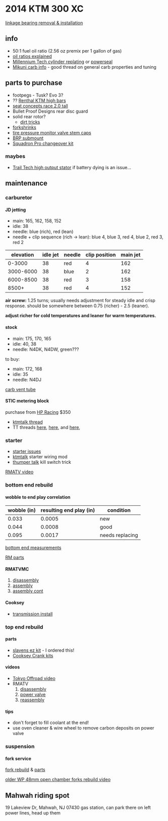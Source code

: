 # 2014 KTM 300 XC

[linkage bearing removal & installation](https://www.youtube.com/watch?v=kxVVa69Rw78)

## info

- 50:1 fuel oil ratio (2.56 oz premix per 1 gallon of gas)
- [oil ratios explained](https://dirtbikemagazine.com/amp/mr-know-it-all-oil-ratios-explained/)
- [Millennium Tech cylinder replating](https://www.millennium-tech.net/serviceInfo.php?id=7) or [powerseal](http://www.powersealusa.com/)
- [Mikuni carb info](http://www.iwt.com.au/mikunicarb.htm) - good thread on general carb properties and tuning

## parts to purchase

- footpegs - Tusk? Evo 3?
- ?? [Renthal KTM high bars](https://www.renthal.com/moto/ktm-high)
- [seat concepts race 2.0 tall](https://seatconcepts.com/collections/ktm-11-16/products/copy-of-ktm-2011-16-sx-sxf-exc-xc-w-oem-tall-race2-0?variant=40437795084)
- Bullet Proof Designs rear disc guard
- solid rear rotor?
  - [dirt tricks](https://slavensracing.com/shop/solid-rear-brake-rotor-for-ktm-husaberg-by-dirt-tricks/)
- [forkshrinks](https://shop.trailbound.co/products/forkshrink-fork-tube-protection?variant=29617926373489)
- [tire pressure monitor valve stem caps](https://www.quickpressure.com/product/psi-81-130-tire-pressure-monitor-caps/)
- [BRP submount](https://www.shopbrp.com/ktm/product/1885-brp-rubber-mtd-sub-mount-dm-sub-kit-00-15-ktm-125-530-w-oem-tc.html)
- [Squadron Pro changeover kit](https://www.motominded.com/products/squadron-changeover-ktm-2014-16-up-to-500cc)

### maybes

- [Trail Tech high output stator][stator] if battery dying is an issue...

## maintenance

### carburetor

#### JD jetting

- main: 165, 162, 158, 152
- idle: 38
- needle: blue (rich), red (lean)
- needle + clip sequence (rich -> lean): blue 4, blue 3, red 4, blue 2, red 3, red 2

| elevation | idle jet | needle | clip position | main jet |
| --------- | -------- | ------ | ------------- | -------- |
| 0-3000    | 38       | red    | 4             | 162      |
| 3000-6000 | 38       | blue   | 2             | 162      |
| 6000-8500 | 38       | red    | 3             | 158      |
| 8500+     | 38       | red    | 4             | 152      |

**air screw:** 1.25 turns; usually needs adjustment for steady idle and crisp
response. should be somewhere between 0.75 (richer) - 2.5 (leaner).

**adjust richer for cold temperatures and leaner for warm temperatures.**

#### stock

- main: 175, 170, 165
- idle: 40, 38
- needle: N4DK, N4DW, green???

to buy:

- main: 172, 168
- idle: 35
- needle: N4DJ

[carb vent tube](https://www.amazon.com/gp/product/B07NDT91K6/ref=ppx_yo_dt_b_asin_title_o07_s00?ie=UTF8&psc=1)

#### STIC metering block

purchase from [HP Racing](http://www.hpracedevelopment.com/store/p11/STIC_DVI_Keihin_Metering_Block_38PWK_36PWK_%22E%22_Type_.html) \$350

- [ktmtalk thread](https://ktmtalk.com/showthread.php?545649-STIC-jetting-thread/page7)
- TT threads [here](https://thumpertalk.com/forums/topic/1310344-stic-metering-block/?tab=comments#comment-13475594), [here](https://thumpertalk.com/forums/topic/1198293-kp-racing-metering-block-dyno-results/page/3/), and [here](https://thumpertalk.com/forums/topic/1272170-300-stic-jetting/?tab=comments#comment-14472203),

### starter

- [starter issues](https://ktmtalk.com/showthread.php?552148-300-xcw-won%92t-e-start)
- [ktmtalk](https://ktmtalk.com/showthread.php?542025-Starter-wiring-mod) starter wiring mod
- [thumper talk](https://thumpertalk.com/forums/topic/1258695-why-wont-the-bike-fire-with-the-electric-start/) kill switch trick

[RMATV video](https://www.youtube.com/watch?v=KQTnUxj16nQ)

### bottom end rebuild

#### wobble to end play correlation

| wobble (in) | resulting end play (in) | condition       |
| ----------- | ----------------------- | --------------- |
| 0.033       | 0.0005                  | new             |
| 0.044       | 0.0008                  | good            |
| 0.095       | 0.0017                  | needs replacing |

[bottom end measurements](https://www.youtube.com/watch?v=e8xg0KnMZ8g)

[RM parts](https://www.rockymountainatvmc.com/Sales/2712/KTM-300-XC-W-Engine-Rebuild)

#### RMATVMC

1. [disassembly](https://www.youtube.com/watch?v=0bpLxZXJCHE)
2. [assembly](https://www.youtube.com/watch?v=5BlmBFXqkA4)
3. [assembly cont](https://www.youtube.com/watch?v=xyVTxdjDXFc)

#### Cooksey

- [transmission install](https://www.youtube.com/watch?v=jpf90CkO0H4)

### top end rebuild

#### parts

- [slavens ez kit][ez-kit] - I ordered this!
- [Cooksey Crank kits](https://www.cookseycrank.com/top-end-kits)

#### videos

- [Tokyo Offroad video](https://www.youtube.com/watch?v=_dzYPpK3IVU)
- RMATV
  1. [disassembly](https://www.youtube.com/watch?v=wwLSIDFdVR4)
  2. [power valve](https://www.youtube.com/watch?v=rE1bwScw35I)
  3. [reassembly](https://www.youtube.com/watch?v=k_SfZ4BYf54)

#### tips

- don't forget to fill coolant at the end!
- use oven cleaner & wire wheel to remove carbon deposits on power valve

### suspension

#### fork service

[fork rebuild][fork-rebuild] & [parts][fork-parts]

[older WP 48mm open chamber forks rebuild video](https://www.youtube.com/watch?v=iGK7DRdjTlQ)

[ez-kit]: https://slavensracing.com/shop/ez-top-end-rebuild-kit-250300-ktm-husaberg-husqvarna/
[fork-rebuild]: https://www.youtube.com/watch?v=7KLnarI8yuY
[fork-parts]: https://www.rockymountainatvmc.com/Sales/2217/How-To-Rebuild-Fork-Seals-On-WP-Open-Chamber-Forks
[mme]: https://midwestme.com/find-your-lever/midwest-moutain-engineering/find-the-right-lever
[stator]: https://www.trailtech.net/hard-parts/stators/ktm-stator-kits/sr-8312

## Mahwah riding spot

19 Lakeview Dr, Mahwah, NJ 07430
gas station, can park there on left
power lines, head up them
